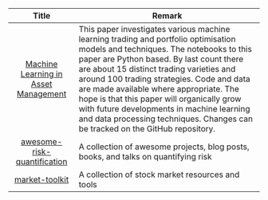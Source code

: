 | Title | Remark |
| :----: | -----|
| [Machine Learning in Asset Management](https://papers.ssrn.com/sol3/papers.cfm?abstract_id=3420952)|This paper investigates various machine learning trading and portfolio optimisation models and techniques. The notebooks to this paper are Python based. By last count there are about 15 distinct trading varieties and around 100 trading strategies. Code and data are made available where appropriate. The hope is that this paper will organically grow with future developments in machine learning and data processing techniques. Changes can be tracked on the GitHub repository.|
|[awesome-risk-quantification](https://github.com/veeral-patel/awesome-risk-quantification)|A collection of awesome projects, blog posts, books, and talks on quantifying risk|
|[market-toolkit](https://github.com/ckz8780/market-toolkit)|A collection of stock market resources and tools|
